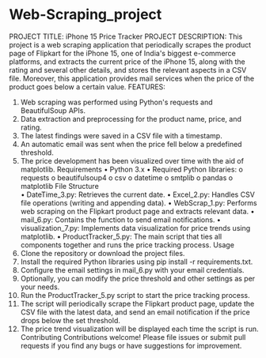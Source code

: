 # Web-Scraping_project

PROJECT TITLE: iPhone 15 Price Tracker
PROJECT DESCRIPTION:
This project is a web scraping application that periodically scrapes the product page of Flipkart for the iPhone 15, one of India's biggest e-commerce platforms, and extracts the current price of the iPhone 15, along with the rating and several other details, and stores the relevant aspects in a CSV file. Moreover, this application provides mail services when the price of the product goes below a certain value.
FEATURES:
1.	Web scraping was performed using Python's requests and BeautifulSoup APIs.
2.	Data extraction and preprocessing for the product name, price, and rating.
3.	The latest findings were saved in a CSV file with a timestamp.
4.	An automatic email was sent when the price fell below a predefined threshold.
5.	The price development has been visualized over time with the aid of matplotlib.
Requirements
•	Python 3.x
•	Required Python libraries: 
o	requests
o	beautifulsoup4
o	csv
o	datetime
o	smtplib
o	pandas
o	matplotlib
File Structure	
•	DateTime_3.py: Retrieves the current date.
•	Excel_2.py: Handles CSV file operations (writing and appending data).
•	WebScrap_1.py: Performs web scraping on the Flipkart product page and extracts relevant data.
•	mail_6.py: Contains the function to send email notifications.
•	visualization_7.py: Implements data visualization for price trends using matplotlib.
•	ProductTracker_5.py: The main script that ties all components together and runs the price tracking process.
Usage
1.	Clone the repository or download the project files.
2.	Install the required Python libraries using pip install -r requirements.txt.
3.	Configure the email settings in mail_6.py with your email credentials.
4.	Optionally, you can modify the price threshold and other settings as per your needs.
5.	Run the ProductTracker_5.py script to start the price tracking process.
6.	The script will periodically scrape the Flipkart product page, update the CSV file with the latest data, and send an email notification if the price drops below the set threshold.
7. The price trend visualization will be displayed each time the script is run.
Contributing
Contributions welcome! Please file issues or submit pull requests if you find any bugs or have suggestions for improvement.

